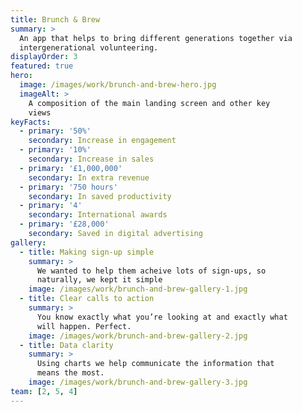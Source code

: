 ```yaml
---
title: Brunch & Brew
summary: >
  An app that helps to bring different generations together via
  intergenerational volunteering.
displayOrder: 3
featured: true
hero:
  image: /images/work/brunch-and-brew-hero.jpg
  imageAlt: >
    A composition of the main landing screen and other key
    views
keyFacts:
  - primary: '50%'
    secondary: Increase in engagement
  - primary: '10%'
    secondary: Increase in sales
  - primary: '£1,000,000'
    secondary: In extra revenue
  - primary: '750 hours'
    secondary: In saved productivity
  - primary: '4'
    secondary: International awards
  - primary: '£28,000'
    secondary: Saved in digital advertising
gallery:
  - title: Making sign-up simple
    summary: >
      We wanted to help them acheive lots of sign-ups, so
      naturally, we kept it simple
    image: /images/work/brunch-and-brew-gallery-1.jpg
  - title: Clear calls to action
    summary: >
      You know exactly what you’re looking at and exactly what
      will happen. Perfect.
    image: /images/work/brunch-and-brew-gallery-2.jpg
  - title: Data clarity
    summary: >
      Using charts we help communicate the information that
      means the most.
    image: /images/work/brunch-and-brew-gallery-3.jpg
team: [2, 5, 4]
---
```

